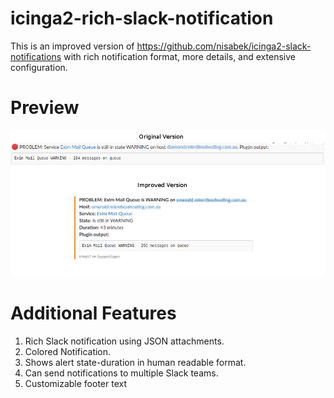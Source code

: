 # icinga2-rich-slack-notification

This is an improved version of https://github.com/nisabek/icinga2-slack-notifications with rich notification format, more details, and extensive configuration.

# Preview
![Sample Notification Preview](https://github.com/seffparker/icinga2-rich-slack-notification/blob/master/preview.png?raw=true "Sample Notification Preview")

# Additional Features
1. Rich Slack notification using JSON attachments.
2. Colored Notification.
3. Shows alert state-duration in human readable format.
4. Can send notifications to multiple Slack teams.
5. Customizable footer text
